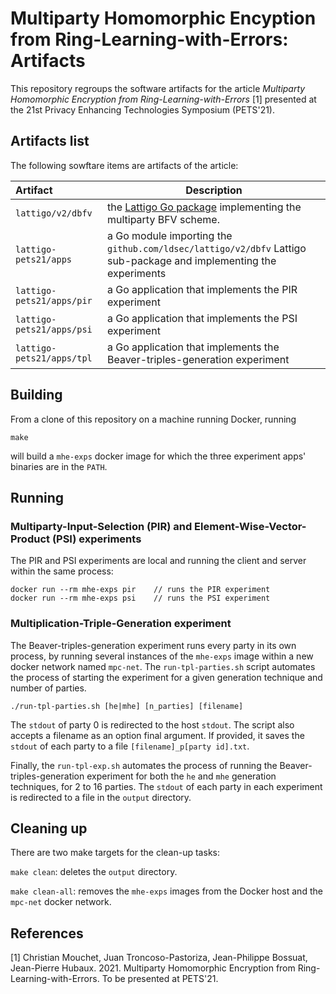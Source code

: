 # Multiparty Homomorphic Encyption from Ring-Learning-with-Errors: Artifacts

This repository regroups the software artifacts for the article _Multiparty Homomorphic Encryption from Ring-Learning-with-Errors_ [1] presented at the 21st Privacy Enhancing Technologies Symposium (PETS'21).

## Artifacts list

The following sowftare items are artifacts of the article:

| Artifact                               | Description                                                                                                       |
| :------------------------------------- | ----------------------------------------------------------------------------------------------------------------- |
|  `lattigo/v2/dbfv`                     | the [Lattigo Go package](https://github.com/ldsec/lattigo/dbfv) implementing the multiparty BFV scheme.           |                                         |
|  `lattigo-pets21/apps`                 | a Go module importing the `github.com/ldsec/lattigo/v2/dbfv` Lattigo sub-package and implementing the experiments | 
|  `lattigo-pets21/apps/pir`             | a Go application that implements the PIR experiment                                                               | 
|  `lattigo-pets21/apps/psi`             | a Go application that implements the PSI experiment                                                               |
|  `lattigo-pets21/apps/tpl`             | a Go application that implements the Beaver-triples-generation experiment                                         |


## Building

From a clone of this repository on a machine running Docker, running
```
make
```
will build a `mhe-exps` docker image for which the three experiment apps' binaries are in the `PATH`.

## Running

### Multiparty-Input-Selection (PIR) and Element-Wise-Vector-Product (PSI) experiments

The PIR and PSI experiments are local and running the client and server within the same process:
```
docker run --rm mhe-exps pir    // runs the PIR experiment
docker run --rm mhe-exps psi    // runs the PSI experiment
```

### Multiplication-Triple-Generation experiment

The Beaver-triples-generation experiment runs every party in its own process, by running several instances of the `mhe-exps` image within a new docker network named `mpc-net`.
The `run-tpl-parties.sh` script automates the process of starting the experiment for a given generation technique and number of parties. 
```
./run-tpl-parties.sh [he|mhe] [n_parties] [filename]
```
The `stdout` of party 0 is redirected to the host `stdout`. The script also accepts a filename as an option final argument.
If provided, it saves the `stdout` of each party to a file `[filename]_p[party id].txt`. 

Finally, the `run-tpl-exp.sh` automates the process of running the Beaver-triples-generation experiment for both the `he` and `mhe` generation techniques, for 2 to 16 parties. The `stdout` of each party in each experiment is redirected to a file in the `output` directory.

## Cleaning up

There are two make targets for the clean-up tasks: 

`make clean`: deletes the `output` directory.

`make clean-all`: removes the `mhe-exps` images from the Docker host and the `mpc-net` docker network.

## References

[1] Christian Mouchet, Juan Troncoso-Pastoriza, Jean-Philippe Bossuat, Jean-Pierre Hubaux. 2021. Multiparty Homomorphic Encryption from Ring-Learning-with-Errors. To be presented at PETS'21.
